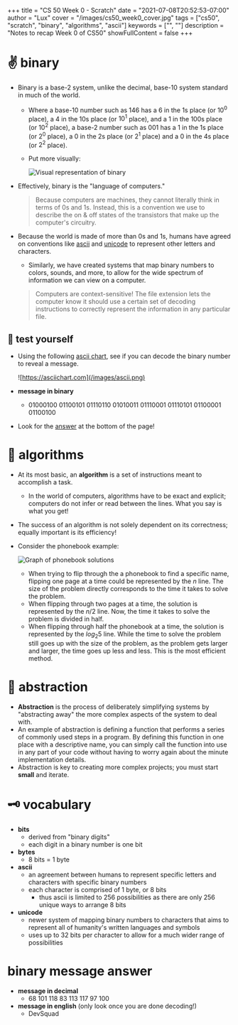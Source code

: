 +++
title = "CS 50 Week 0 - Scratch"
date = "2021-07-08T20:52:53-07:00"
author = "Lux"
cover = "/images/cs50_week0_cover.jpg"
tags = ["cs50", "scratch", "binary", "algorithms", "ascii"]
keywords = ["", ""]
description = "Notes to recap Week 0 of CS50"
showFullContent = false
+++

# ✌️ binary

- Binary is a base-2 system, unlike the decimal, base-10 system standard in much of the world.
    - Where a base-10 number such as 146 has a 6 in the 1s place (or $10^0$ place), a 4 in the 10s place (or $10^1$ place), and a 1 in the 100s place (or $10^2$ place), a base-2 number such as 001 has a 1 in the 1s place (or $2^0$ place), a 0 in the 2s place (or $2^1$ place) and a 0 in the 4s place (or $2^2$ place).
    - Put more visually:

        ![Visual representation of binary](/images/cs50_week0_binary.png)

- Effectively, binary is the "language of computers."

    > Because computers are machines, they cannot literally think in terms of 0s and 1s. Instead, this is a convention we use to describe the on & off states of the transistors that make up the computer's circuitry.

- Because the world is made of more than 0s and 1s, humans have agreed on conventions like [ascii](#-vocabulary) and [unicode](#-vocabulary) to represent other letters and characters.
    - Similarly, we have created systems that map binary numbers to colors, sounds, and more, to allow for the wide spectrum of information we can view on a computer.

    > Computers are context-sensitive! The file extension lets the computer know it should use a certain set of decoding instructions to correctly represent the information in any particular file.

## 🤔 test yourself

- Using the following [ascii chart](https://asciichart.com), see if you can decode the binary number to reveal a message.

    ![https://asciichart.com](/images/ascii.png)

- **message in binary**
    - 01000100 01100101 01110110 01010011 01110001 01110101 01100001 01100100
- Look for the [answer](#binary-message-answer) at the bottom of the page!

# 🧮 algorithms

- At its most basic, an **algorithm** is a set of instructions meant to accomplish a task.
    - In the world of computers, algorithms have to be exact and explicit; computers do not infer or read between the lines. What you say is what you get!
- The success of an algorithm is not solely dependent on its correctness; equally important is its efficiency!
- Consider the phonebook example:

    ![Graph of phonebook solutions](/images/cs50_week0_graph.png)

    - When trying to flip through the a phonebook to find a specific name, flipping one page at a time could be represented by the $n$ line. The size of the problem directly corresponds to the time it takes to solve the problem.
    - When flipping through two pages at a time, the solution is represented by the $n/2$ line. Now, the time it takes to solve the problem is divided in half.
    - When flipping through half the phonebook at a time, the solution is represented by the $log_{2}5$ line. While the time to solve the problem still goes up with the size of the problem, as the problem gets larger and larger, the time goes up less and less. This is the most efficient method.

# 🎨 abstraction

- **Abstraction** is the process of deliberately simplifying systems by "abstracting away" the more complex aspects of the system to deal with.
- An example of abstraction is defining a function that performs a series of commonly used steps in a program. By defining this function in one place with a descriptive name, you can simply call the function into use in any part of your code without having to worry again about the minute implementation details.
- Abstraction is key to creating more complex projects; you must start **small** and iterate.

# 🗝 vocabulary

- **bits**
    - derived from "binary digits"
    - each digit in a binary number is one bit
- **bytes**
    - 8 bits = 1 byte
- **ascii**
    - an agreement between humans to represent specific letters and characters with specific binary numbers
    - each character is comprised of 1 byte, or 8 bits
        - thus ascii is limited to 256 possibilities as there are only 256 unique ways to arrange 8 bits
- **unicode**
    - newer system of mapping binary numbers to characters that aims to represent all of humanity's written languages and symbols
    - uses up to 32 bits per character to allow for a much wider range of possibilities

# binary message answer
- **message in decimal**
    - 68 101 118 83 113 117 97 100
- **message in english** (only look once you are done decoding!)
    - DevSquad